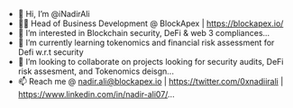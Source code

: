- 👋 Hi, I’m @iNadirAli
- :man_office_worker: Head of Business Development @ BlockApex | https://blockapex.io/
- 👀 I’m interested in Blockchain security, DeFi & web 3 compliances...
- 🌱 I’m currently learning tokenomics and financial risk assessment for Defi w.r.t security
- 💞️ I’m looking to collaborate on projects looking for security audits, DeFi risk assesment, and Tokenomics deisgn...
- 📫 Reach me @ nadir.ali@blockapex.io | https://twitter.com/0xnadiirali | https://www.linkedin.com/in/nadir-ali07/...

<!---
iNadirAli/iNadirAli is a ✨ special ✨ repository because its `README.md` (this file) appears on your GitHub profile.
You can click the Preview link to take a look at your changes.
--->

